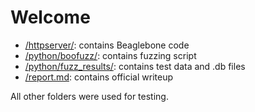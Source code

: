 # Welcome
 - [/httpserver/](https://github.iu.edu/tjzhang/beaglebone_green/tree/master/httpserver): contains Beaglebone code
 - [/python/boofuzz/](https://github.iu.edu/tjzhang/beaglebone_green/tree/master/python/boofuzz): contains fuzzing script
 - [/python/fuzz_results/](https://github.iu.edu/tjzhang/beaglebone_green/tree/master/python/fuzz_results): contains test data and .db files
 - [/report.md](https://github.iu.edu/tjzhang/beaglebone_green/tree/master/report.md): contains official writeup

All other folders were used for testing.
